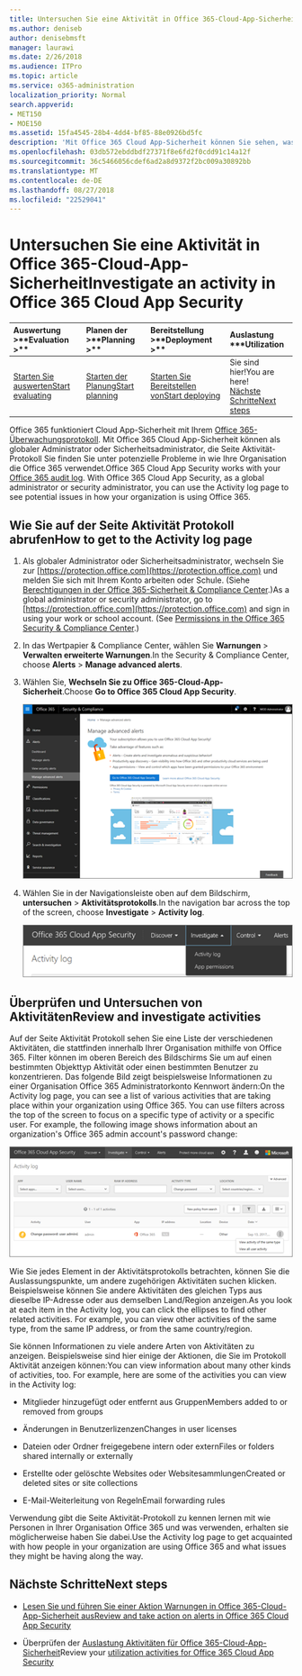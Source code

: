 ```yaml
---
title: Untersuchen Sie eine Aktivität in Office 365-Cloud-App-Sicherheit
ms.author: deniseb
author: denisebmsft
manager: laurawi
ms.date: 2/26/2018
ms.audience: ITPro
ms.topic: article
ms.service: o365-administration
localization_priority: Normal
search.appverid:
- MET150
- MOE150
ms.assetid: 15fa4545-28b4-4dd4-bf85-88e0926bd5fc
description: 'Mit Office 365 Cloud App-Sicherheit können Sie sehen, was passiert in Ihrer Office 365-Umgebung von über suchen und bearbeitenden Aktivitäten und Konten. '
ms.openlocfilehash: 03db572ebddbdf27371f8e6fd2f0cdd91c14a12f
ms.sourcegitcommit: 36c5466056cdef6ad2a8d9372f2bc009a30892bb
ms.translationtype: MT
ms.contentlocale: de-DE
ms.lasthandoff: 08/27/2018
ms.locfileid: "22529041"
---
```

# <a name="investigate-an-activity-in-office-365-cloud-app-security"></a><span data-ttu-id="9594e-103">Untersuchen Sie eine Aktivität in Office 365-Cloud-App-Sicherheit</span><span class="sxs-lookup"><span data-stu-id="9594e-103">Investigate an activity in Office 365 Cloud App Security</span></span>
  
|<span data-ttu-id="9594e-104">Auswertung **\>**</span><span class="sxs-lookup"><span data-stu-id="9594e-104">****Evaluation** \>**</span></span>|<span data-ttu-id="9594e-105">Planen der **\>**</span><span class="sxs-lookup"><span data-stu-id="9594e-105">****Planning** \>**</span></span>|<span data-ttu-id="9594e-106">Bereitstellung **\>**</span><span class="sxs-lookup"><span data-stu-id="9594e-106">****Deployment** \>**</span></span>|<span data-ttu-id="9594e-107">Auslastung \*\*\*</span><span class="sxs-lookup"><span data-stu-id="9594e-107">****Utilization****</span></span>|
|:-----|:-----|:-----|:-----|
|[<span data-ttu-id="9594e-108">Starten Sie auswerten</span><span class="sxs-lookup"><span data-stu-id="9594e-108">Start evaluating</span></span>](office-365-cas-overview.md) <br/> |[<span data-ttu-id="9594e-109">Starten der Planung</span><span class="sxs-lookup"><span data-stu-id="9594e-109">Start planning</span></span>](get-ready-for-office-365-cas.md) <br/> |[<span data-ttu-id="9594e-110">Starten Sie Bereitstellen von</span><span class="sxs-lookup"><span data-stu-id="9594e-110">Start deploying</span></span>](turn-on-office-365-cas.md) <br/> |<span data-ttu-id="9594e-111">Sie sind hier!</span><span class="sxs-lookup"><span data-stu-id="9594e-111">You are here!</span></span>  <br/> [<span data-ttu-id="9594e-112">Nächste Schritte</span><span class="sxs-lookup"><span data-stu-id="9594e-112">Next steps</span></span>](#next-steps) <br/> |
   
<span data-ttu-id="9594e-p101">Office 365 funktioniert Cloud App-Sicherheit mit Ihrem [Office 365-Überwachungsprotokoll](detailed-properties-in-the-office-365-audit-log.md). Mit Office 365 Cloud App-Sicherheit können als globaler Administrator oder Sicherheitsadministrator, die Seite Aktivität-Protokoll Sie finden Sie unter potenzielle Probleme in wie Ihre Organisation die Office 365 verwendet.</span><span class="sxs-lookup"><span data-stu-id="9594e-p101">Office 365 Cloud App Security works with your [Office 365 audit log](detailed-properties-in-the-office-365-audit-log.md). With Office 365 Cloud App Security, as a global administrator or security administrator, you can use the Activity log page to see potential issues in how your organization is using Office 365.</span></span>
  
## <a name="how-to-get-to-the-activity-log-page"></a><span data-ttu-id="9594e-115">Wie Sie auf der Seite Aktivität Protokoll abrufen</span><span class="sxs-lookup"><span data-stu-id="9594e-115">How to get to the Activity log page</span></span>

1. <span data-ttu-id="9594e-p102">Als globaler Administrator oder Sicherheitsadministrator, wechseln Sie zur [https://protection.office.com](https://protection.office.com) und melden Sie sich mit Ihrem Konto arbeiten oder Schule. (Siehe [Berechtigungen in der Office 365-Sicherheit &amp; Compliance Center](permissions-in-the-security-and-compliance-center.md).)</span><span class="sxs-lookup"><span data-stu-id="9594e-p102">As a global administrator or security administrator, go to [https://protection.office.com](https://protection.office.com) and sign in using your work or school account. (See [Permissions in the Office 365 Security &amp; Compliance Center](permissions-in-the-security-and-compliance-center.md).)</span></span>
    
2. <span data-ttu-id="9594e-118">In das Wertpapier &amp; Compliance Center, wählen Sie **Warnungen** \> **Verwalten erweiterte Warnungen**.</span><span class="sxs-lookup"><span data-stu-id="9594e-118">In the Security &amp; Compliance Center, choose **Alerts** \> **Manage advanced alerts**.</span></span>
    
3. <span data-ttu-id="9594e-119">Wählen Sie, **Wechseln Sie zu Office 365-Cloud-App-Sicherheit**.</span><span class="sxs-lookup"><span data-stu-id="9594e-119">Choose **Go to Office 365 Cloud App Security**.</span></span>
    
    ![In das Wertpapier &amp; Compliance Center, wählen Sie erweiterte Benachrichtigungen verwalten, fahren Sie mit Office 365-Cloud-App-Sicherheit](media/958632d4-03e3-4ade-8e22-d5509db6fca7.png)
  
4. <span data-ttu-id="9594e-121">Wählen Sie in der Navigationsleiste oben auf dem Bildschirm, **untersuchen** \> **Aktivitätsprotokolls**.</span><span class="sxs-lookup"><span data-stu-id="9594e-121">In the navigation bar across the top of the screen, choose **Investigate** \> **Activity log**.</span></span>
    
    ![Wählen Sie im Portal O365 CAS überprüfen.](media/8c7b87c9-71a6-4952-adb2-185e941ffe9a.png)
  
## <a name="review-and-investigate-activities"></a><span data-ttu-id="9594e-123">Überprüfen und Untersuchen von Aktivitäten</span><span class="sxs-lookup"><span data-stu-id="9594e-123">Review and investigate activities</span></span>

<span data-ttu-id="9594e-p103">Auf der Seite Aktivität Protokoll sehen Sie eine Liste der verschiedenen Aktivitäten, die stattfinden innerhalb Ihrer Organisation mithilfe von Office 365. Filter können im oberen Bereich des Bildschirms Sie um auf einen bestimmten Objekttyp Aktivität oder einen bestimmten Benutzer zu konzentrieren. Das folgende Bild zeigt beispielsweise Informationen zu einer Organisation Office 365 Administratorkonto Kennwort ändern:</span><span class="sxs-lookup"><span data-stu-id="9594e-p103">On the Activity log page, you can see a list of various activities that are taking place within your organization using Office 365. You can use filters across the top of the screen to focus on a specific type of activity or a specific user. For example, the following image shows information about an organization's Office 365 admin account's password change:</span></span>
  
![Wählen Sie in Office 365 Cloud App-Sicherheit, untersuchen \> Aktivitätsprotokolls.](media/5d54600c-59cd-4f33-b4f0-29b75c37baae.png)
  
<span data-ttu-id="9594e-p104">Wie Sie jedes Element in der Aktivitätsprotokolls betrachten, können Sie die Auslassungspunkte, um andere zugehörigen Aktivitäten suchen klicken. Beispielsweise können Sie andere Aktivitäten des gleichen Typs aus dieselbe IP-Adresse oder aus demselben Land/Region anzeigen.</span><span class="sxs-lookup"><span data-stu-id="9594e-p104">As you look at each item in the Activity log, you can click the ellipses to find other related activities. For example, you can view other activities of the same type, from the same IP address, or from the same country/region.</span></span>
  
<span data-ttu-id="9594e-p105">Sie können Informationen zu viele andere Arten von Aktivitäten zu anzeigen. Beispielsweise sind hier einige der Aktionen, die Sie im Protokoll Aktivität anzeigen können:</span><span class="sxs-lookup"><span data-stu-id="9594e-p105">You can view information about many other kinds of activities, too. For example, here are some of the activities you can view in the Activity log:</span></span>
  
- <span data-ttu-id="9594e-132">Mitglieder hinzugefügt oder entfernt aus Gruppen</span><span class="sxs-lookup"><span data-stu-id="9594e-132">Members added to or removed from groups</span></span>
    
- <span data-ttu-id="9594e-133">Änderungen in Benutzerlizenzen</span><span class="sxs-lookup"><span data-stu-id="9594e-133">Changes in user licenses</span></span>
    
- <span data-ttu-id="9594e-134">Dateien oder Ordner freigegebene intern oder extern</span><span class="sxs-lookup"><span data-stu-id="9594e-134">Files or folders shared internally or externally</span></span>
    
- <span data-ttu-id="9594e-135">Erstellte oder gelöschte Websites oder Websitesammlungen</span><span class="sxs-lookup"><span data-stu-id="9594e-135">Created or deleted sites or site collections</span></span>
    
- <span data-ttu-id="9594e-136">E-Mail-Weiterleitung von Regeln</span><span class="sxs-lookup"><span data-stu-id="9594e-136">Email forwarding rules</span></span>
    
<span data-ttu-id="9594e-137">Verwendung gibt die Seite Aktivität-Protokoll zu kennen lernen mit wie Personen in Ihrer Organisation Office 365 und was verwenden, erhalten sie möglicherweise haben Sie dabei.</span><span class="sxs-lookup"><span data-stu-id="9594e-137">Use the Activity log page to get acquainted with how people in your organization are using Office 365 and what issues they might be having along the way.</span></span>
  
## <a name="next-steps"></a><span data-ttu-id="9594e-138">Nächste Schritte</span><span class="sxs-lookup"><span data-stu-id="9594e-138">Next steps</span></span>

- [<span data-ttu-id="9594e-139">Lesen Sie und führen Sie einer Aktion Warnungen in Office 365-Cloud-App-Sicherheit aus</span><span class="sxs-lookup"><span data-stu-id="9594e-139">Review and take action on alerts in Office 365 Cloud App Security</span></span>](review-office-365-cas-alerts.md)
    
- <span data-ttu-id="9594e-140">Überprüfen der [Auslastung Aktivitäten für Office 365-Cloud-App-Sicherheit](utilization-activities-for-ocas.md)</span><span class="sxs-lookup"><span data-stu-id="9594e-140">Review your [utilization activities for Office 365 Cloud App Security](utilization-activities-for-ocas.md)</span></span>
    

